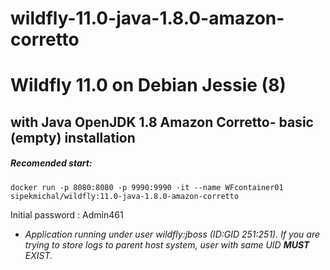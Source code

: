 # wildfly-11.0-java-1.8.0-amazon-corretto

# Wildfly 11.0 on Debian Jessie (8)
## with Java OpenJDK 1.8 Amazon Corretto- basic (empty) installation 
##### Recomended start:
```
docker run -p 8080:8080 -p 9990:9990 -it --name WFcontainer01 sipekmichal/wildfly:11.0-java-1.8.0-amazon-corretto
```
Initial password : Admin461
* *Application running under user wildfly:jboss (ID:GID 251:251). If you are trying to store logs to parent host system, user with same UID **MUST** EXIST.*
